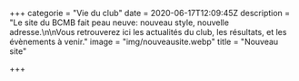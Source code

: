 +++
categorie = "Vie du club"
date = 2020-06-17T12:09:45Z
description = "Le site du BCMB fait peau neuve: nouveau style, nouvelle adresse.\n\nVous retrouverez ici les actualités du club, les résultats, et les évènements à venir."
image = "img/nouveausite.webp"
title = "Nouveau site"

+++
